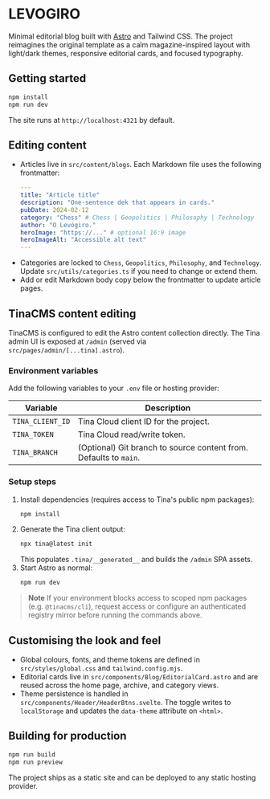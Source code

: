 # LEVOGIRO

Minimal editorial blog built with [Astro](https://astro.build) and Tailwind CSS. The project reimagines the original template as a calm magazine-inspired layout with light/dark themes, responsive editorial cards, and focused typography.

## Getting started

```sh
npm install
npm run dev
```

The site runs at `http://localhost:4321` by default.

## Editing content

- Articles live in `src/content/blogs`. Each Markdown file uses the following frontmatter:
  ```yaml
  ---
  title: "Article title"
  description: "One-sentence dek that appears in cards."
  pubDate: 2024-02-12
  category: "Chess" # Chess | Geopolitics | Philosophy | Technology
  author: "O Levógiro."
  heroImage: "https://..." # optional 16:9 image
  heroImageAlt: "Accessible alt text"
  ---
  ```
- Categories are locked to `Chess`, `Geopolitics`, `Philosophy`, and `Technology`. Update `src/utils/categories.ts` if you need to change or extend them.
- Add or edit Markdown body copy below the frontmatter to update article pages.

## TinaCMS content editing

TinaCMS is configured to edit the Astro content collection directly. The Tina admin UI is
exposed at `/admin` (served via `src/pages/admin/[...tina].astro`).

### Environment variables

Add the following variables to your `.env` file or hosting provider:

| Variable | Description |
| --- | --- |
| `TINA_CLIENT_ID` | Tina Cloud client ID for the project. |
| `TINA_TOKEN` | Tina Cloud read/write token. |
| `TINA_BRANCH` | (Optional) Git branch to source content from. Defaults to `main`. |

### Setup steps

1. Install dependencies (requires access to Tina's public npm packages):
   ```sh
   npm install
   ```
2. Generate the Tina client output:
   ```sh
   npx tina@latest init
   ```
   This populates `.tina/__generated__` and builds the `/admin` SPA assets.
3. Start Astro as normal:
   ```sh
   npm run dev
   ```

> **Note**
> If your environment blocks access to scoped npm packages (e.g. `@tinacms/cli`), request access
> or configure an authenticated registry mirror before running the commands above.

## Customising the look and feel

- Global colours, fonts, and theme tokens are defined in `src/styles/global.css` and `tailwind.config.mjs`.
- Editorial cards live in `src/components/Blog/EditorialCard.astro` and are reused across the home page, archive, and category views.
- Theme persistence is handled in `src/components/Header/HeaderBtns.svelte`. The toggle writes to `localStorage` and updates the `data-theme` attribute on `<html>`.

## Building for production

```sh
npm run build
npm run preview
```

The project ships as a static site and can be deployed to any static hosting provider.
